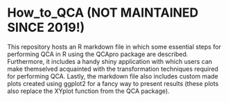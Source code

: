 # How_to_QCA (NOT MAINTAINED SINCE 2019!)
This repository hosts an R markdown file in which some essential steps for performing QCA in R using the QCApro package
are described. Furthermore, it includes a handy shiny application with which users can make themselved acquainted with the
transformation techniques required for performing QCA. Lastly, the markdown file also includes custom made plots created
using ggplot2 for a fancy way to present results (these plots also replace the XYplot function from the QCA package).
